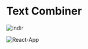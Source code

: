 # Text Combiner
![indir](https://github.com/ilkaymb/Text-Combiner/assets/73322500/743b3a0b-b1ed-4327-a3bd-7ba46d4aed34)

![React-App](https://github.com/ilkaymb/Text-Combiner/assets/73322500/dd560aa1-faee-4ddb-bf85-117edae975ec)
